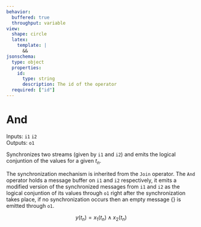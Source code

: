 ```yaml
---
behavior:
  buffered: true
  throughput: variable
view:
  shape: circle
  latex:
    template: |
      &&
jsonschema:
  type: object
  properties:
    id:
      type: string
      description: The id of the operator
  required: ["id"]
---
```


# And

Inputs: `i1` `i2`  
Outputs: `o1`

Synchronizes two streams (given by `i1` and `i2`) and emits the logical conjuntion of the values for a given $t_n$.

The synchronization mechanism is inherited from the `Join` operator. The `And` operator holds a message buffer on `i1` and `i2`
respectively, it emits a modified version of the synchronized messages from `i1` and `i2` as the logical conjuntion 
of its values through `o1` right after the synchronization takes place, if no synchronization occurs then an empty message {} is emitted through `o1`.

$$y(t_n)=x_1(t_n) \wedge x_2(t_n)$$

